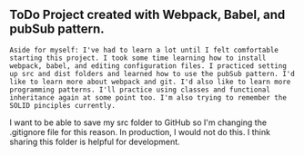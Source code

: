 ToDo Project created with Webpack, Babel, and pubSub pattern.
------------------------------------------------------------

    Aside for myself: I've had to learn a lot until I felt comfortable starting this project. I took some time learning how to install webpack, babel, and editing configuration files. I practiced setting up src and dist folders and learned how to use the pubSub pattern. I'd like to learn more about webpack and git. I'd also like to learn more programming patterns. I'll practice using classes and functional inheritance again at some point too. I'm also trying to remember the SOLID pinciples currently.

I want to be able to save my src folder to GitHub so I'm changing the .gitignore file for this reason. In production, I would not do this. I think sharing this folder is helpful for development.

